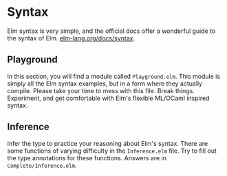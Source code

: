 # Syntax

Elm syntax is very simple, and the official docs offer a wonderful guide to the syntax of Elm. [elm-lang.org/docs/syntax](http://elm-lang.org/docs/syntax).

## Playground

In this section, you will find a module called `Playground.elm`. This module is simply all the Elm syntax examples, but in a form where they actually compile. Please take your time to mess with this file. Break things. Experiment, and get comfortable with Elm's flexible ML/OCaml inspired syntax.

## Inference

Infer the type to practice your reasoning about Elm's syntax. There are some functions of varying difficulty in the `Inference.elm` file. Try to fill out the type annotations for these functions. Answers are in `Complete/Inference.elm`.
